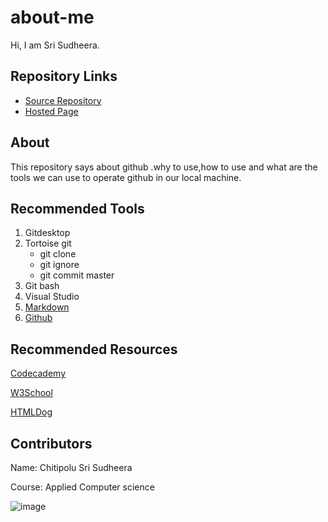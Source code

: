 # about-me

Hi, I am Sri Sudheera.

## Repository Links
* [Source Repository](https://github.com/sudheera96/kebab-case/blob/master/README.md)
* [Hosted Page](https://sudheera96.github.io/kebab-case/)

## About 
This repository says about github .why to use,how to use and what are the tools we can use to operate github in our local machine.

## Recommended Tools
1. Gitdesktop
2. Tortoise git
    * git clone
    * git ignore
    * git commit master
3. Git bash
4. Visual Studio
5. [Markdown](https://github.com/adam-p/markdown-here/wiki/Markdown-Cheatsheet)
6. [Github](https://github.com/)

## Recommended Resources
[Codecademy](https://www.codecademy.com/learn/learn-html)

[W3School](https://www.w3schools.com/html/)

[HTMLDog](https://htmldog.com/)

## Contributors
Name: Chitipolu Sri Sudheera

Course: Applied Computer science

![image](https://scontent-ort2-1.xx.fbcdn.net/v/t31.0-8/s960x960/13116355_288135248185626_3015874135984118098_o.jpg?_nc_cat=107&_nc_ohc=YQ3eglPnw7UAX9cO9iQ&_nc_ht=scontent-ort2-1.xx&oh=77959dcf6e93ee228955dea8e61599bc&oe=5ED14B6C)

